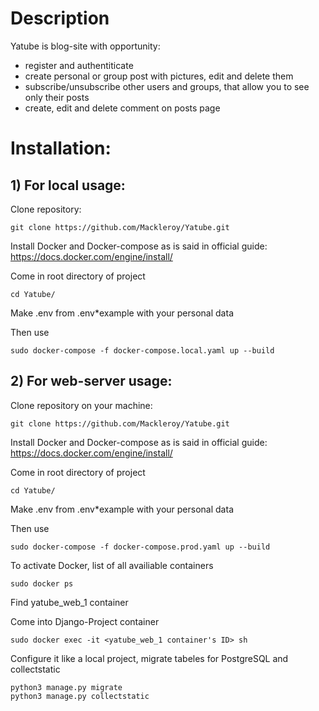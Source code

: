 # Description
Yatube is blog-site with opportunity: 
  * register and authentiticate
  * create personal or group post with pictures, edit and delete them 
  * subscribe/unsubscribe other users and groups, that allow you to see only their posts
  * create, edit and delete comment on posts page

# Installation:
## 1) For local usage:
Clone repository:
```
git clone https://github.com/Mackleroy/Yatube.git
```
Install Docker and Docker-compose as is said in official guide: https://docs.docker.com/engine/install/

Come in root directory of project
```
cd Yatube/
```
Make .env from .env*example with your personal data

Then use
```
sudo docker-compose -f docker-compose.local.yaml up --build
```

## 2) For web-server usage:
Clone repository on your machine:
```
git clone https://github.com/Mackleroy/Yatube.git
```
Install Docker and Docker-compose as is said in official guide: https://docs.docker.com/engine/install/

Come in root directory of project
```
cd Yatube/
```
Make .env from .env*example with your personal data

Then use
```
sudo docker-compose -f docker-compose.prod.yaml up --build
```
To activate Docker, list of all availiable containers 
```
sudo docker ps
```
Find yatube_web_1 container

Come into Django-Project container 
```
sudo docker exec -it <yatube_web_1 container's ID> sh
```
Configure it like a local project, migrate tabeles for PostgreSQL and collectstatic
```
python3 manage.py migrate
python3 manage.py collectstatic
```

